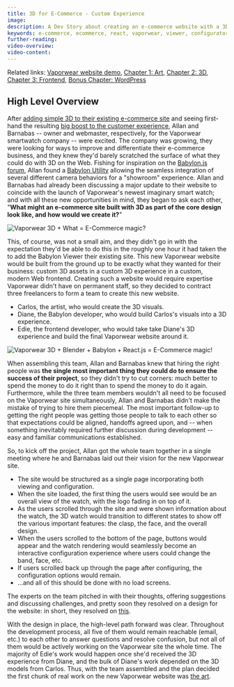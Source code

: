 ```yaml
---
title: 3D for E-Commerce - Custom Experience
image:
description: A Dev Story about creating an e-commerce website with a 3D viewer/configurator built into the design.
keywords: e-commerce, ecommerce, react, vaporwear, viewer, configurator
further-reading:
video-overview:
video-content:
---
```


Related links:
[Vaporwear website demo](https://syntheticmagus.github.io/vaporwear-react-site-deployment/),
[Chapter 1: Art](./vaporwearConfigurator/art),
[Chapter 2: 3D](./vaporwearConfigurator/3d),
[Chapter 3: Frontend](./vaporwearConfigurator/frontend),
[Bonus Chapter: WordPress](./vaporwearConfigurator/wordpress)

## High Level Overview

After
[adding simple 3D to their existing e-commerce site](./vaporwearViewer)
and seeing first-hand the resulting
[big boost to the customer experience](https://www.zdnet.com/article/2021-is-the-year-that-3d-and-augmented-reality-for-commerce-cashes-in/),
Allan and Barnabas -- owner and webmaster, respectively, for the Vaporwear
smartwatch company -- were excited. The company was growing, they were
looking for ways to improve and differentiate their e-commerce business,
and they knew they'd barely scratched the surface of what they could do
with 3D on the Web. Fishing for inspiration on the
[Babylon.js forum](https://forum.babylonjs.com/c/demos),
Allan found a
[Babylon Utility](/guidedLearning/devStories/showroomCamera)
allowing the seamless integration of several different camera behaviors
for a "showroom" experience. Allan and Barnabas had already been discussing
a major update to their website to coincide with the launch of Vaporwear's
newest imaginary smart watch; and with all these new opportunities in
mind, they began to ask each other, "**What might an e-commerce site
built with 3D as part of the core design look like, and how would we
create it?**"

![Vaporwear 3D + What = E-Commerce magic?](/img/devStories/vaporwearConfigurator/question.png)

This, of course, was not a small aim, and they didn't go in with the
expectation they'd be able to do this in the roughly one hour it had taken
the to add the Babylon Viewer their existing site. This new Vaporwear
website would be built from the ground up to be exactly what they wanted
for their business: custom 3D assets in a custom 3D experience in a
custom, modern Web frontend. Creating such a website would require
expertise Vaporwear didn't have on permanent staff, so they decided to
contract three freelancers to form a team to create this new website.

- Carlos, the artist, who would create the 3D visuals.
- Diane, the Babylon developer, who would build Carlos's visuals into a
  3D experience.
- Edie, the frontend developer, who would take take Diane's 3D experience
  and build the final Vaporwear website around it.

![Vaporwear 3D + Blender + Babylon + React.js = E-Commerce magic!](/img/devStories/vaporwearConfigurator/answer.png)

When assembling this team, Allan and Barnabas knew that hiring the right
people was **the single most important thing they could do to ensure the
success of their project**, so they didn't try to cut corners: much better
to spend the money to do it right than to spend the money to do it again.
Furthermore, while the three team members wouldn't all need to be
focused on the Vaporwear site simultaneously, Allan and Barnabas didn't
make the mistake of trying to hire them piecemeal. The most important
follow-up to getting the right people was getting those people to talk
to each other so that expectations could be aligned, handoffs agreed upon,
and -- when something inevitably required further discussion during
development -- easy and familiar communications established.

So, to kick off the project, Allan got the whole team together in a single
meeting where he and Barnabas laid out their vision for the new Vaporwear
site.

- The site would be structured as a single page incorporating both
  viewing and configuration.
- When the site loaded, the first thing the users would see would be
  an overall view of the watch, with the logo fading in on top of it.
- As the users scrolled through the site and were shown information
  about the watch, the 3D watch would transition to different states
  to show off the various important features: the clasp, the face,
  and the overall design.
- When the users scrolled to the bottom of the page, buttons would
  appear and the watch rendering would seamlessly become an interactive
  configuration experience where users could change the band, face, etc.
- If users scrolled back up through the page after configuring, the
  configuration options would remain.
- ...and all of this should be done with no load screens.

The experts on the team pitched in with their thoughts, offering
suggestions and discussing challenges, and pretty soon they resolved on
a design for the website: in short, they resolved on
[this](https://syntheticmagus.github.io/vaporwear-react-site-deployment/).

With the design in place, the high-level path forward was clear. Throughout
the development process, all five of them would remain reachable (email,
etc.) to each other to answer questions and resolve confusion, but not
all of them would be actively working on the Vaporwear site the whole
time. The majority of Edie's work would happen once she'd received the
3D experience from Diane, and the bulk of Diane's work depended on the
3D models from Carlos. Thus, with the team assembled and the plan decided
the first chunk of real work on the new Vaporwear website was
[the art](./vaporwearConfigurator/art).
